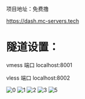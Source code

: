 项目地址：免费撸

https://dash.mc-servers.tech

# 隧道设置：

vmess 端口  localhost:8001

vless 端口  localhost:8002


![0](https://github.com/mengxianbo/dash.mc-servers.tech-vpn/assets/36605259/ff9cf5d7-1002-4c6b-b71f-9d40da6f2636)
![1](https://github.com/mengxianbo/dash.mc-servers.tech-vpn/assets/36605259/0ec86214-4686-4cec-968c-e7170e3e3e63)
![2](https://github.com/mengxianbo/dash.mc-servers.tech-vpn/assets/36605259/919868b0-0ffc-4564-a2a2-b0a0512d58c3)
![3](https://github.com/mengxianbo/dash.mc-servers.tech-vpn/assets/36605259/90f47727-4e23-42c4-8823-df81389e45e4)
![5](https://github.com/mengxianbo/dash.mc-servers.tech-vpn/assets/36605259/c4030f08-4c6f-4841-b50f-406670bc96ce)
